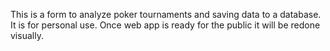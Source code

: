 This is a form to analyze poker tournaments and saving data to a database. It is for personal use. Once web app is ready for the public it will be redone visually.

